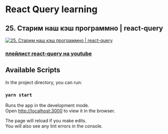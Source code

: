# React Query learning
## 25. Старим наш кэш программно | react-query
[![25. Старим наш кэш программно | react-query](https://img.youtube.com/vi/iBrDektkge0/0.jpg)](https://youtu.be/iBrDektkge0)
### [плейлист react-query на youtube](https://youtube.com/playlist?list=PL5MDzsMECm45ZzoJ0F2-50aAvbbNd47_E)

## Available Scripts
In the project directory, you can run:

### `yarn start`

Runs the app in the development mode.\
Open [http://localhost:3000](http://localhost:3000) to view it in the browser.

The page will reload if you make edits.\
You will also see any lint errors in the console.

